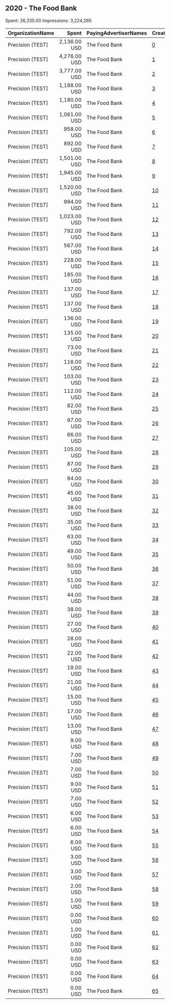 ## 2020 - The Food Bank 
Spent: 26,335.00
Impressions: 3,224,285

|OrganizationName|Spent|PayingAdvertiserNames|CreativeUrls|Impressions|Genders|AgeBrackets|CountryCodes|BillingAddresses|CandidateBallotInformation|
|:---|---:|:---|:---|---:|:---|:---|:---|:---|:---|
|Precision [TEST]|2,136.00 USD|The Food Bank|[0](https://www.snap.com/political-ads/asset/0a513349a1f53dce5d47ff33b581126b219b032c7947cd3635c80d59c74a158a?mediaType=png)|421,987||18-25||"1121 14th Street NW Suite 700,Washington,20005,US"|List Building|
|Precision [TEST]|4,276.00 USD|The Food Bank|[1](https://www.snap.com/political-ads/asset/92a01f0e3c1e4f1c5c17a9f0cf6c888c53a96d1722218d130dbc72b9de4d03ff?mediaType=jpg)|358,390|FEMALE|17+|united states|"1121 14th Street NW Suite 700,Washington,20005,US"|Voter Registration|
|Precision [TEST]|3,777.00 USD|The Food Bank|[2](https://www.snap.com/political-ads/asset/4c5369692ad22721804c2e5464389bd24935afe8502a4c3b5458bd7305409c36?mediaType=jpg)|284,784|FEMALE|17+|united states|"1121 14th Street NW Suite 700,Washington,20005,US"|Voter Registration|
|Precision [TEST]|1,188.00 USD|The Food Bank|[3](https://www.snap.com/political-ads/asset/abe7ec390bd22fbde88b2438df74e855bd95fcb6cb9be77dc6214a21386fc41b?mediaType=png)|254,512||18-25||"1121 14th Street NW Suite 700,Washington,20005,US"|List Building|
|Precision [TEST]|1,180.00 USD|The Food Bank|[4](https://www.snap.com/political-ads/asset/efe13aa191ad43a1b235ad306f019eceb2b66c93c2dfe052cabaf528f5181390?mediaType=png)|254,424||18-25||"1121 14th Street NW Suite 700,Washington,20005,US"|List Building|
|Precision [TEST]|1,061.00 USD|The Food Bank|[5](https://www.snap.com/political-ads/asset/76a7fb62847d0691cd65231aebe60453a98f97de4404682f35010194b0f7791c?mediaType=png)|218,545||18-25||"1121 14th Street NW Suite 700,Washington,20005,US"|List Building|
|Precision [TEST]|958.00 USD|The Food Bank|[6](https://www.snap.com/political-ads/asset/69636d86fffe0b47ecf85598cb7afa6543e98fbeab15de180fac729aa0874858?mediaType=png)|198,556||18-25||"1121 14th Street NW Suite 700,Washington,20005,US"|List Building|
|Precision [TEST]|892.00 USD|The Food Bank|[7](https://www.snap.com/political-ads/asset/aaf5a0841328b85aa70505abd5762fc5d1d0e16afb6c68f108adc2baf668f776?mediaType=png)|182,471||18-25||"1121 14th Street NW Suite 700,Washington,20005,US"|List Building|
|Precision [TEST]|1,501.00 USD|The Food Bank|[8](https://www.snap.com/political-ads/asset/a5b415c4788bedbc47df2c6cd3a397c2d9497e469e461ae1baf2b7d6e7af11e5?mediaType=jpg)|157,419|FEMALE|18+|united states|"1121 14th Street NW Suite 700,Washington,20005,US"|Voter Registration|
|Precision [TEST]|1,945.00 USD|The Food Bank|[9](https://www.snap.com/political-ads/asset/939d59bd0ef6fda9ac812c57030892b1c0f4c305a7409a52e2501ff1cd215f78?mediaType=jpg)|155,481|FEMALE|17+|united states|"1121 14th Street NW Suite 700,Washington,20005,US"|Voter Registration|
|Precision [TEST]|1,520.00 USD|The Food Bank|[10](https://www.snap.com/political-ads/asset/4c5369692ad22721804c2e5464389bd24935afe8502a4c3b5458bd7305409c36?mediaType=jpg)|143,690|FEMALE|18+|united states|"1121 14th Street NW Suite 700,Washington,20005,US"|Voter Registration|
|Precision [TEST]|994.00 USD|The Food Bank|[11](https://www.snap.com/political-ads/asset/168c15573d867d0d3dd7e45ccf7d99a3a80ca96316582b41138178163a4e0839?mediaType=jpg)|100,698|FEMALE|18+|united states|"1121 14th Street NW Suite 700,Washington,20005,US"|Voter Registration|
|Precision [TEST]|1,023.00 USD|The Food Bank|[12](https://www.snap.com/political-ads/asset/e0c02fa50e72e9569b3836e7717c98f4a007c0a5b7b2bf2f6c2c39e93966af4a?mediaType=jpg)|90,252|FEMALE|18+|united states|"1121 14th Street NW Suite 700,Washington,20005,US"|Voter Registration|
|Precision [TEST]|792.00 USD|The Food Bank|[13](https://www.snap.com/political-ads/asset/939d59bd0ef6fda9ac812c57030892b1c0f4c305a7409a52e2501ff1cd215f78?mediaType=jpg)|81,627|FEMALE|18+|united states|"1121 14th Street NW Suite 700,Washington,20005,US"|Voter Registration|
|Precision [TEST]|567.00 USD|The Food Bank|[14](https://www.snap.com/political-ads/asset/47d32673cc0255fe00369c74817d655b3c8532fbe5ea6c25ea39beefa0da20b1?mediaType=jpg)|57,996|FEMALE|18+|united states|"1121 14th Street NW Suite 700,Washington,20005,US"|Voter Registration|
|Precision [TEST]|228.00 USD|The Food Bank|[15](https://www.snap.com/political-ads/asset/a5b415c4788bedbc47df2c6cd3a397c2d9497e469e461ae1baf2b7d6e7af11e5?mediaType=jpg)|23,837|FEMALE|18-39|united states|"1121 14th Street NW Suite 700,Washington,20005,US"|Voter Registration|
|Precision [TEST]|185.00 USD|The Food Bank|[16](https://www.snap.com/political-ads/asset/4c5369692ad22721804c2e5464389bd24935afe8502a4c3b5458bd7305409c36?mediaType=jpg)|17,021|FEMALE|18-39|united states|"1121 14th Street NW Suite 700,Washington,20005,US"|Voter Registration|
|Precision [TEST]|137.00 USD|The Food Bank|[17](https://www.snap.com/political-ads/asset/47d32673cc0255fe00369c74817d655b3c8532fbe5ea6c25ea39beefa0da20b1?mediaType=jpg)|13,637|FEMALE|18-39|united states|"1121 14th Street NW Suite 700,Washington,20005,US"|Voter Registration|
|Precision [TEST]|137.00 USD|The Food Bank|[18](https://www.snap.com/political-ads/asset/168c15573d867d0d3dd7e45ccf7d99a3a80ca96316582b41138178163a4e0839?mediaType=jpg)|13,470|FEMALE|18-39|united states|"1121 14th Street NW Suite 700,Washington,20005,US"|Voter Registration|
|Precision [TEST]|136.00 USD|The Food Bank|[19](https://www.snap.com/political-ads/asset/a5b415c4788bedbc47df2c6cd3a397c2d9497e469e461ae1baf2b7d6e7af11e5?mediaType=jpg)|13,252|FEMALE|18+|united states|"1121 14th Street NW Suite 700,Washington,20005,US"|Get Out the Vote|
|Precision [TEST]|135.00 USD|The Food Bank|[20](https://www.snap.com/political-ads/asset/92a01f0e3c1e4f1c5c17a9f0cf6c888c53a96d1722218d130dbc72b9de4d03ff?mediaType=jpg)|11,947|FEMALE|26-39|united states|"1121 14th Street NW Suite 700,Washington,20005,US"|Get Out the Vote|
|Precision [TEST]|73.00 USD|The Food Bank|[21](https://www.snap.com/political-ads/asset/168c15573d867d0d3dd7e45ccf7d99a3a80ca96316582b41138178163a4e0839?mediaType=jpg)|11,540|FEMALE|18-39|united states|"1121 14th Street NW Suite 700,Washington,20005,US"|Voter Registration|
|Precision [TEST]|116.00 USD|The Food Bank|[22](https://www.snap.com/political-ads/asset/92a01f0e3c1e4f1c5c17a9f0cf6c888c53a96d1722218d130dbc72b9de4d03ff?mediaType=jpg)|11,468|FEMALE|18+|united states|"1121 14th Street NW Suite 700,Washington,20005,US"|Get Out the Vote|
|Precision [TEST]|103.00 USD|The Food Bank|[23](https://www.snap.com/political-ads/asset/ecf2b24cacad982fefb26f44a31afef78c2f52996624660d19639733f95f4fab?mediaType=jpg)|11,184|FEMALE|18-39|united states|"1121 14th Street NW Suite 700,Washington,20005,US"|Voter Registration|
|Precision [TEST]|112.00 USD|The Food Bank|[24](https://www.snap.com/political-ads/asset/e0c02fa50e72e9569b3836e7717c98f4a007c0a5b7b2bf2f6c2c39e93966af4a?mediaType=jpg)|10,800|FEMALE|18-39|united states|"1121 14th Street NW Suite 700,Washington,20005,US"|Voter Registration|
|Precision [TEST]|82.00 USD|The Food Bank|[25](https://www.snap.com/political-ads/asset/4c5369692ad22721804c2e5464389bd24935afe8502a4c3b5458bd7305409c36?mediaType=jpg)|10,721|FEMALE|18-39|united states|"1121 14th Street NW Suite 700,Washington,20005,US"|Voter Registration|
|Precision [TEST]|97.00 USD|The Food Bank|[26](https://www.snap.com/political-ads/asset/ecf2b24cacad982fefb26f44a31afef78c2f52996624660d19639733f95f4fab?mediaType=jpg)|9,641|FEMALE|18+|united states|"1121 14th Street NW Suite 700,Washington,20005,US"|Get Out the Vote|
|Precision [TEST]|66.00 USD|The Food Bank|[27](https://www.snap.com/political-ads/asset/a5b415c4788bedbc47df2c6cd3a397c2d9497e469e461ae1baf2b7d6e7af11e5?mediaType=jpg)|9,171|FEMALE|18-39|united states|"1121 14th Street NW Suite 700,Washington,20005,US"|Voter Registration|
|Precision [TEST]|105.00 USD|The Food Bank|[28](https://www.snap.com/political-ads/asset/a5b415c4788bedbc47df2c6cd3a397c2d9497e469e461ae1baf2b7d6e7af11e5?mediaType=jpg)|8,463|FEMALE|26-39|united states|"1121 14th Street NW Suite 700,Washington,20005,US"|Get Out the Vote|
|Precision [TEST]|87.00 USD|The Food Bank|[29](https://www.snap.com/political-ads/asset/2eef3f0e0b925e764486a6cd7aec031c8184cd74c1e848b514931bb7adb80058?mediaType=jpg)|7,844|FEMALE|18+|united states|"1121 14th Street NW Suite 700,Washington,20005,US"|Voter Registration|
|Precision [TEST]|84.00 USD|The Food Bank|[30](https://www.snap.com/political-ads/asset/c997c946cf0bfbd8a3e5ab2c343eacd98654e7221fc657ba96cdc684ad4a7284?mediaType=jpg)|7,716|FEMALE|18-39|united states|"1121 14th Street NW Suite 700,Washington,20005,US"|Voter Registration|
|Precision [TEST]|45.00 USD|The Food Bank|[31](https://www.snap.com/political-ads/asset/e0c02fa50e72e9569b3836e7717c98f4a007c0a5b7b2bf2f6c2c39e93966af4a?mediaType=jpg)|6,533|FEMALE|18-39|united states|"1121 14th Street NW Suite 700,Washington,20005,US"|Voter Registration|
|Precision [TEST]|38.00 USD|The Food Bank|[32](https://www.snap.com/political-ads/asset/939d59bd0ef6fda9ac812c57030892b1c0f4c305a7409a52e2501ff1cd215f78?mediaType=jpg)|6,158|FEMALE|18-39|united states|"1121 14th Street NW Suite 700,Washington,20005,US"|Voter Registration|
|Precision [TEST]|35.00 USD|The Food Bank|[33](https://www.snap.com/political-ads/asset/47d32673cc0255fe00369c74817d655b3c8532fbe5ea6c25ea39beefa0da20b1?mediaType=jpg)|5,601|FEMALE|18-39|united states|"1121 14th Street NW Suite 700,Washington,20005,US"|Voter Registration|
|Precision [TEST]|63.00 USD|The Food Bank|[34](https://www.snap.com/political-ads/asset/c997c946cf0bfbd8a3e5ab2c343eacd98654e7221fc657ba96cdc684ad4a7284?mediaType=jpg)|5,239|FEMALE|18+|united states|"1121 14th Street NW Suite 700,Washington,20005,US"|Voter Registration|
|Precision [TEST]|49.00 USD|The Food Bank|[35](https://www.snap.com/political-ads/asset/939d59bd0ef6fda9ac812c57030892b1c0f4c305a7409a52e2501ff1cd215f78?mediaType=jpg)|5,202|FEMALE|18+|united states|"1121 14th Street NW Suite 700,Washington,20005,US"|Get Out the Vote|
|Precision [TEST]|50.00 USD|The Food Bank|[36](https://www.snap.com/political-ads/asset/e0c02fa50e72e9569b3836e7717c98f4a007c0a5b7b2bf2f6c2c39e93966af4a?mediaType=jpg)|5,031|FEMALE|18+|united states|"1121 14th Street NW Suite 700,Washington,20005,US"|Get Out the Vote|
|Precision [TEST]|51.00 USD|The Food Bank|[37](https://www.snap.com/political-ads/asset/4c5369692ad22721804c2e5464389bd24935afe8502a4c3b5458bd7305409c36?mediaType=jpg)|4,683|FEMALE|18+|united states|"1121 14th Street NW Suite 700,Washington,20005,US"|Get Out the Vote|
|Precision [TEST]|44.00 USD|The Food Bank|[38](https://www.snap.com/political-ads/asset/168c15573d867d0d3dd7e45ccf7d99a3a80ca96316582b41138178163a4e0839?mediaType=jpg)|4,547|FEMALE|18+|united states|"1121 14th Street NW Suite 700,Washington,20005,US"|Get Out the Vote|
|Precision [TEST]|38.00 USD|The Food Bank|[39](https://www.snap.com/political-ads/asset/ecf2b24cacad982fefb26f44a31afef78c2f52996624660d19639733f95f4fab?mediaType=jpg)|3,447|FEMALE|26-39|united states|"1121 14th Street NW Suite 700,Washington,20005,US"|Get Out the Vote|
|Precision [TEST]|27.00 USD|The Food Bank|[40](https://www.snap.com/political-ads/asset/a5b415c4788bedbc47df2c6cd3a397c2d9497e469e461ae1baf2b7d6e7af11e5?mediaType=jpg)|3,086|FEMALE|18+|united states|"1121 14th Street NW Suite 700,Washington,20005,US"|Get Out the Vote|
|Precision [TEST]|28.00 USD|The Food Bank|[41](https://www.snap.com/political-ads/asset/47d32673cc0255fe00369c74817d655b3c8532fbe5ea6c25ea39beefa0da20b1?mediaType=jpg)|2,803|FEMALE||united states|"1121 14th Street NW Suite 700,Washington,20005,US"|Voter Registration|
|Precision [TEST]|22.00 USD|The Food Bank|[42](https://www.snap.com/political-ads/asset/168c15573d867d0d3dd7e45ccf7d99a3a80ca96316582b41138178163a4e0839?mediaType=jpg)|2,384|FEMALE||united states|"1121 14th Street NW Suite 700,Washington,20005,US"|Voter Registration|
|Precision [TEST]|19.00 USD|The Food Bank|[43](https://www.snap.com/political-ads/asset/a5b415c4788bedbc47df2c6cd3a397c2d9497e469e461ae1baf2b7d6e7af11e5?mediaType=jpg)|2,152|FEMALE||united states|"1121 14th Street NW Suite 700,Washington,20005,US"|Voter Registration|
|Precision [TEST]|21.00 USD|The Food Bank|[44](https://www.snap.com/political-ads/asset/47d32673cc0255fe00369c74817d655b3c8532fbe5ea6c25ea39beefa0da20b1?mediaType=jpg)|2,074|FEMALE|18+|united states|"1121 14th Street NW Suite 700,Washington,20005,US"|Get Out the Vote|
|Precision [TEST]|15.00 USD|The Food Bank|[45](https://www.snap.com/political-ads/asset/e0c02fa50e72e9569b3836e7717c98f4a007c0a5b7b2bf2f6c2c39e93966af4a?mediaType=jpg)|1,842|FEMALE||united states|"1121 14th Street NW Suite 700,Washington,20005,US"|Voter Registration|
|Precision [TEST]|17.00 USD|The Food Bank|[46](https://www.snap.com/political-ads/asset/4c5369692ad22721804c2e5464389bd24935afe8502a4c3b5458bd7305409c36?mediaType=jpg)|1,643|FEMALE||united states|"1121 14th Street NW Suite 700,Washington,20005,US"|Voter Registration|
|Precision [TEST]|13.00 USD|The Food Bank|[47](https://www.snap.com/political-ads/asset/ecf2b24cacad982fefb26f44a31afef78c2f52996624660d19639733f95f4fab?mediaType=jpg)|1,390|FEMALE||united states|"1121 14th Street NW Suite 700,Washington,20005,US"|Voter Registration|
|Precision [TEST]|9.00 USD|The Food Bank|[48](https://www.snap.com/political-ads/asset/ecf2b24cacad982fefb26f44a31afef78c2f52996624660d19639733f95f4fab?mediaType=jpg)|1,018|FEMALE|18+|united states|"1121 14th Street NW Suite 700,Washington,20005,US"|Get Out the Vote|
|Precision [TEST]|7.00 USD|The Food Bank|[49](https://www.snap.com/political-ads/asset/a5b415c4788bedbc47df2c6cd3a397c2d9497e469e461ae1baf2b7d6e7af11e5?mediaType=jpg)|923|FEMALE|18-39|united states|"1121 14th Street NW Suite 700,Washington,20005,US"|Get Out the Vote|
|Precision [TEST]|7.00 USD|The Food Bank|[50](https://www.snap.com/political-ads/asset/47d32673cc0255fe00369c74817d655b3c8532fbe5ea6c25ea39beefa0da20b1?mediaType=jpg)|901|FEMALE|18-39|united states|"1121 14th Street NW Suite 700,Washington,20005,US"|Get Out the Vote|
|Precision [TEST]|9.00 USD|The Food Bank|[51](https://www.snap.com/political-ads/asset/a5b415c4788bedbc47df2c6cd3a397c2d9497e469e461ae1baf2b7d6e7af11e5?mediaType=jpg)|893|FEMALE|18+|united states|"1121 14th Street NW Suite 700,Washington,20005,US"|Get Out the Vote|
|Precision [TEST]|7.00 USD|The Food Bank|[52](https://www.snap.com/political-ads/asset/92a01f0e3c1e4f1c5c17a9f0cf6c888c53a96d1722218d130dbc72b9de4d03ff?mediaType=jpg)|798|FEMALE|18+|united states|"1121 14th Street NW Suite 700,Washington,20005,US"|Get Out the Vote|
|Precision [TEST]|6.00 USD|The Food Bank|[53](https://www.snap.com/political-ads/asset/4c5369692ad22721804c2e5464389bd24935afe8502a4c3b5458bd7305409c36?mediaType=jpg)|676|FEMALE|18-39|united states|"1121 14th Street NW Suite 700,Washington,20005,US"|Get Out the Vote|
|Precision [TEST]|6.00 USD|The Food Bank|[54](https://www.snap.com/political-ads/asset/ecf2b24cacad982fefb26f44a31afef78c2f52996624660d19639733f95f4fab?mediaType=jpg)|666|FEMALE|18-39|united states|"1121 14th Street NW Suite 700,Washington,20005,US"|Get Out the Vote|
|Precision [TEST]|6.00 USD|The Food Bank|[55](https://www.snap.com/political-ads/asset/168c15573d867d0d3dd7e45ccf7d99a3a80ca96316582b41138178163a4e0839?mediaType=jpg)|587|FEMALE|18-39|united states|"1121 14th Street NW Suite 700,Washington,20005,US"|Get Out the Vote|
|Precision [TEST]|3.00 USD|The Food Bank|[56](https://www.snap.com/political-ads/asset/e0c02fa50e72e9569b3836e7717c98f4a007c0a5b7b2bf2f6c2c39e93966af4a?mediaType=jpg)|450|FEMALE|18-39|united states|"1121 14th Street NW Suite 700,Washington,20005,US"|Get Out the Vote|
|Precision [TEST]|3.00 USD|The Food Bank|[57](https://www.snap.com/political-ads/asset/c997c946cf0bfbd8a3e5ab2c343eacd98654e7221fc657ba96cdc684ad4a7284?mediaType=jpg)|272|FEMALE|18+|united states|"1121 14th Street NW Suite 700,Washington,20005,US"|Get Out the Vote|
|Precision [TEST]|2.00 USD|The Food Bank|[58](https://www.snap.com/political-ads/asset/2eef3f0e0b925e764486a6cd7aec031c8184cd74c1e848b514931bb7adb80058?mediaType=jpg)|224|FEMALE|18+|united states|"1121 14th Street NW Suite 700,Washington,20005,US"|Get Out the Vote|
|Precision [TEST]|1.00 USD|The Food Bank|[59](https://www.snap.com/political-ads/asset/a5b415c4788bedbc47df2c6cd3a397c2d9497e469e461ae1baf2b7d6e7af11e5?mediaType=jpg)|168|FEMALE||united states|"1121 14th Street NW Suite 700,Washington,20005,US"|Get Out the Vote|
|Precision [TEST]|0.00 USD|The Food Bank|[60](https://www.snap.com/political-ads/asset/2eef3f0e0b925e764486a6cd7aec031c8184cd74c1e848b514931bb7adb80058?mediaType=jpg)|88|FEMALE||united states|"1121 14th Street NW Suite 700,Washington,20005,US"|Get Out the Vote|
|Precision [TEST]|1.00 USD|The Food Bank|[61](https://www.snap.com/political-ads/asset/4c5369692ad22721804c2e5464389bd24935afe8502a4c3b5458bd7305409c36?mediaType=jpg)|83|FEMALE||united states|"1121 14th Street NW Suite 700,Washington,20005,US"|Get Out the Vote|
|Precision [TEST]|0.00 USD|The Food Bank|[62](https://www.snap.com/political-ads/asset/47d32673cc0255fe00369c74817d655b3c8532fbe5ea6c25ea39beefa0da20b1?mediaType=jpg)|51|FEMALE||united states|"1121 14th Street NW Suite 700,Washington,20005,US"|Get Out the Vote|
|Precision [TEST]|0.00 USD|The Food Bank|[63](https://www.snap.com/political-ads/asset/168c15573d867d0d3dd7e45ccf7d99a3a80ca96316582b41138178163a4e0839?mediaType=jpg)|48|FEMALE||united states|"1121 14th Street NW Suite 700,Washington,20005,US"|Get Out the Vote|
|Precision [TEST]|0.00 USD|The Food Bank|[64](https://www.snap.com/political-ads/asset/ecf2b24cacad982fefb26f44a31afef78c2f52996624660d19639733f95f4fab?mediaType=jpg)|41|FEMALE||united states|"1121 14th Street NW Suite 700,Washington,20005,US"|Get Out the Vote|
|Precision [TEST]|0.00 USD|The Food Bank|[65](https://www.snap.com/political-ads/asset/e0c02fa50e72e9569b3836e7717c98f4a007c0a5b7b2bf2f6c2c39e93966af4a?mediaType=jpg)|39|FEMALE||united states|"1121 14th Street NW Suite 700,Washington,20005,US"|Get Out the Vote|
